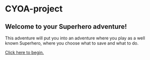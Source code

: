 # CYOA-project
## Welcome to your Superhero adventure!
This adventure will put you into an adventure where you play as a well known Superhero, where you choose what to save and what to do.

[Click here to begin.](breakingnews.md)
